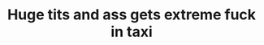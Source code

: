 ---
layout: post
title: Huge tits and ass gets extreme fuck in taxi
duration: '10:04'
view: 165
rate: 2
video: 'https://flashservice.xvideos.com/embedframe/23376792'
category:
 - rough
 - curvy
 - busty
tags: 
 - sucked
 - fucked
 - big-tits
priority: 0.9
changefreq: daily
---
